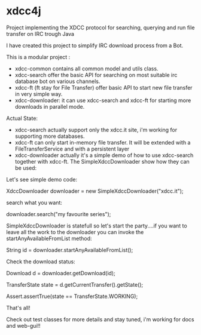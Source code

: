 # xdcc4j
Project implementing the XDCC protocol for searching, querying and run file transfer on IRC trough Java

I have created this project to simplify IRC download process from a Bot.

This is a modular project :

 - xdcc-common contains all common model and utils class.
 - xdcc-search offer the basic API for searching on most suitable irc database bot on various channels.
 - xdcc-ft (ft stay for File Transfer) offer basic API to start new file transfer in very simple way.
 - xdcc-downloader: it can use xdcc-search and xdcc-ft for starting more downloads in parallel mode.
 
 Actual State:
  - xdcc-search actually support only the xdcc.it site, i'm working for supporting more databases.
  - xdcc-ft can only start in-memory file transfer. It will be extended with a FileTransferService and with a persistent layer
  - xdcc-downloader actually it's a simple demo of how to use xdcc-search together with xdcc-ft.
  The SimpleXdccDownloader show how they can be used:
  
Let's see simple demo code:
  
  XdccDownloader downloader = new SimpleXdccDownloader("xdcc.it");
  
  search what you want:

  downloader.search("my favourite series");
  
SimpleXdccDownloader is statefull so let's start the party....if you want to leave all the work to the downloader you can invoke the startAnyAvailableFromList method:
   
  String id = downloader.startAnyAvailableFromList();
  
Check the download status:

 Download d = downloader.getDownload(id);
 
 TransferState state = d.getCurrentTransfer().getState();
 
 Assert.assertTrue(state == TransferState.WORKING);
 
That's all!
  
Check out test classes for more details and stay tuned, i'm working for docs and web-gui!!
  
  
 
